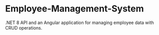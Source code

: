 # Employee-Management-System
.NET 8 API and an Angular application for managing employee data with CRUD operations.
